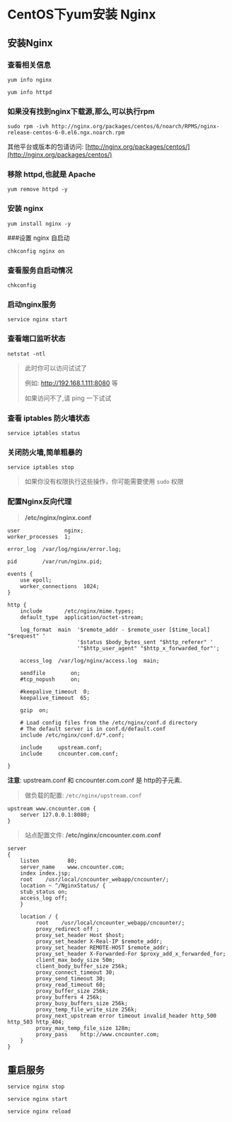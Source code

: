 # CentOS下yum安装 Nginx


## 安装Nginx

### 查看相关信息
	
	yum info nginx
	
	yum info httpd


### 如果没有找到nginx下载源,那么,可以执行rpm

	sudo rpm -ivh http://nginx.org/packages/centos/6/noarch/RPMS/nginx-release-centos-6-0.el6.ngx.noarch.rpm

其他平台或版本的包请访问: [http://nginx.org/packages/centos/](http://nginx.org/packages/centos/)


### 移除 httpd,也就是 Apache

	yum remove httpd -y
	
	
###  安装 nginx

	yum install nginx -y

	
	
###设置 nginx 自启动

	chkconfig nginx on
	
### 查看服务自启动情况

	chkconfig
	
### 启动nginx服务

	service nginx start
	
	
###  查看端口监听状态

	netstat -ntl
	
> 此时你可以访问试试了
> 
> 例如: http://192.168.1.111:8080 等
>	
> 如果访问不了,请 ping 一下试试

### 查看 iptables 防火墙状态

	service iptables status
	
### 关闭防火墙,简单粗暴的

	service iptables stop

>如果你没有权限执行这些操作，你可能需要使用 `sudo` 权限


### 配置Nginx反向代理

> **/etc/nginx/nginx.conf**


	
	user              nginx;
	worker_processes  1;
	
	error_log  /var/log/nginx/error.log;
	
	pid        /var/run/nginx.pid;
	
	events {
	    use epoll;  
	    worker_connections  1024;
	}
	
	http {
	    include       /etc/nginx/mime.types;
	    default_type  application/octet-stream;
	
	    log_format  main  '$remote_addr - $remote_user [$time_local] "$request" '
	                      '$status $body_bytes_sent "$http_referer" '
	                      '"$http_user_agent" "$http_x_forwarded_for"';
	
	    access_log  /var/log/nginx/access.log  main;
	
	    sendfile        on;
	    #tcp_nopush     on;
	
	    #keepalive_timeout  0;
	    keepalive_timeout  65;
	
	    gzip  on;
	    
	    # Load config files from the /etc/nginx/conf.d directory
	    # The default server is in conf.d/default.conf
	    include /etc/nginx/conf.d/*.conf;
	
	    include     upstream.conf;
	    include     cncounter.com.conf; 
	
	}


 **注意**: upstream.conf 和 cncounter.com.conf 是 http的子元素.


> 做负载的配置: `/etc/nginx/upstream.conf`

	upstream www.cncounter.com {
	    server 127.0.0.1:8080;
	}


> 站点配置文件: **/etc/nginx/cncounter.com.conf**


	server
	{
	    listen         80;
	    server_name    www.cncounter.com;
	    index index.jsp;
	    root    /usr/local/cncounter_webapp/cncounter/;
	    location ~ ^/NginxStatus/ {
		stub_status on;
		access_log off;
	    }
	
	    location / {
	         root    /usr/local/cncounter_webapp/cncounter/;
	         proxy_redirect off ;
	         proxy_set_header Host $host;
	         proxy_set_header X-Real-IP $remote_addr;
	         proxy_set_header REMOTE-HOST $remote_addr;
	         proxy_set_header X-Forwarded-For $proxy_add_x_forwarded_for;
	         client_max_body_size 50m;
	         client_body_buffer_size 256k;
	         proxy_connect_timeout 30;
	         proxy_send_timeout 30;
	         proxy_read_timeout 60;
	         proxy_buffer_size 256k;
	         proxy_buffers 4 256k;
	         proxy_busy_buffers_size 256k;
	         proxy_temp_file_write_size 256k;
	         proxy_next_upstream error timeout invalid_header http_500 http_503 http_404;
	         proxy_max_temp_file_size 128m;
	         proxy_pass    http://www.cncounter.com;
	    }
	}


## 重启服务

	service nginx stop
	
	service nginx start

	service nginx reload








